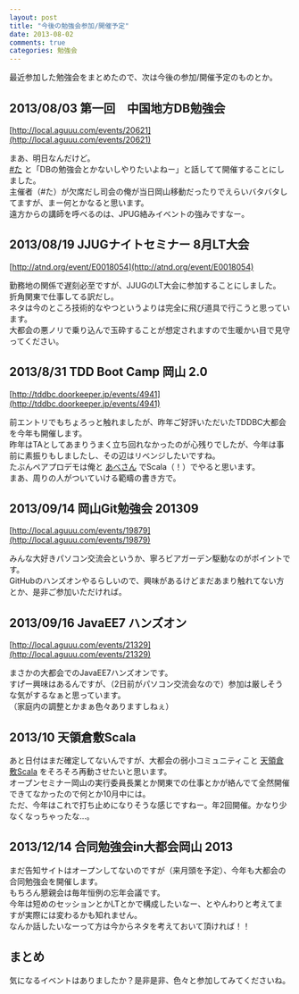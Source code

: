 ```yaml
---
layout: post
title: "今後の勉強会参加/開催予定"
date: 2013-08-02
comments: true
categories: 勉強会 
---
```


最近参加した勉強会をまとめたので、次は今後の参加/開催予定のものとか。

## 2013/08/03 第一回　中国地方DB勉強会

[http://local.aguuu.com/events/20621](http://local.aguuu.com/events/20621)

まあ、明日なんだけど。  
[#た](http://twitter.com/soudai1025) と「DBの勉強会とかないしやりたいよねー」と話してて開催することにしました。  
主催者（#た）が欠席だし司会の俺が当日岡山移動だったりでえらいバタバタしてますが、まー何とかなると思います。  
遠方からの講師を呼べるのは、JPUG絡みイベントの強みですなー。

## 2013/08/19 JJUGナイトセミナー 8月LT大会

[http://atnd.org/event/E0018054](http://atnd.org/event/E0018054)

勤務地の関係で遅刻必至ですが、JJUGのLT大会に参加することにしました。  
折角関東で仕事してる訳だし。  
ネタは今のところ技術的なやつというよりは完全に飛び道具で行こうと思っています。  
大都会の悪ノリで乗り込んで玉砕することが想定されますので生暖かい目で見守ってください。

## 2013/8/31 TDD Boot Camp 岡山 2.0

[http://tddbc.doorkeeper.jp/events/4941](http://tddbc.doorkeeper.jp/events/4941)

前エントリでもちょろっと触れましたが、昨年ご好評いただいたTDDBC大都会を今年も開催します。  
昨年はTAとしてあまりうまく立ち回れなかったのが心残りでしたが、今年は事前に素振りもしましたし、その辺はリベンジしたいですね。  
たぶんペアプロデモは俺と [あべさん](http://twitter.com/mao_instantlife) でScala（！）でやると思います。  
まあ、周りの人がついていける範疇の書き方で。

## 2013/09/14 岡山Git勉強会 201309

[http://local.aguuu.com/events/19879](http://local.aguuu.com/events/19879)

みんな大好きパソコン交流会というか、寧ろビアガーデン駆動なのがポイントです。  
GitHubのハンズオンやるらしいので、興味があるけどまだあまり触れてない方とか、是非ご参加いただければ。

## 2013/09/16 JavaEE7 ハンズオン

[http://local.aguuu.com/events/21329](http://local.aguuu.com/events/21329)

まさかの大都会でのJavaEE7ハンズオンです。  
すげー興味はあるんですが、（2日前がパソコン交流会なので）参加は厳しそうな気がするなぁと思っています。  
（家庭内の調整とかまぁ色々ありますしねぇ）

## 2013/10 天領倉敷Scala

あと日付はまだ確定してないんですが、大都会の弱小コミュニティこと [天領倉敷Scala](http://tenryo-kurashiki-scala.appspot.com/) をそろそろ再動させたいと思います。  
オープンセミナー岡山の実行委員長業とか関東での仕事とかが絡んでて全然開催できてなかったので何とか10月中には。  
ただ、今年はこれで打ち止めになりそうな感じですねー。年2回開催。かなり少なくなっちゃったな…。

## 2013/12/14 合同勉強会in大都会岡山 2013

まだ告知サイトはオープンしてないのですが（来月頭を予定）、今年も大都会の合同勉強会を開催します。  
もちろん懇親会は毎年恒例の忘年会議です。  
今年は短めのセッションとかLTとかで構成したいなー、とやんわりと考えてますが実際には変わるかも知れません。  
なんか話したいなーって方は今からネタを考えておいて頂ければ！！

## まとめ

気になるイベントはありましたか？是非是非、色々と参加してみてくださいね。
